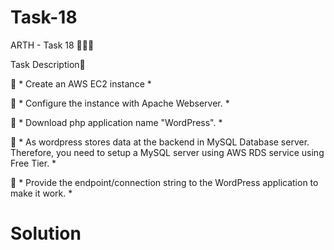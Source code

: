 # Task-18

ARTH - Task 18 👨🏻‍💻

Task Description📄

🔅 * Create an AWS EC2 instance *

🔅 * Configure the instance with Apache Webserver. *

🔅 * Download php application name "WordPress". *

🔅 * As wordpress stores data at the backend in MySQL Database server. Therefore, you need to setup a MySQL server using AWS RDS service using Free Tier. *

🔅 * Provide the endpoint/connection string to the WordPress application to make it work. *

# Solution


